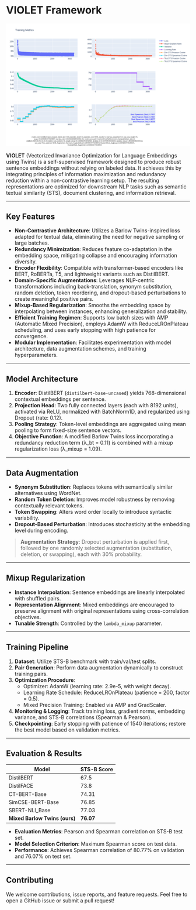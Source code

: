 # VIOLET Framework

![Best Graph](Best%20Graph.png)

**VIOLET** (Vectorized Invariance Optimization for Language Embeddings using Twins) is a self-supervised framework designed to produce robust sentence embeddings without relying on labeled data. It achieves this by integrating principles of information maximization and redundancy reduction within a non-contrastive learning setup. The resulting representations are optimized for downstream NLP tasks such as semantic textual similarity (STS), document clustering, and information retrieval.

---

## Key Features

- **Non-Contrastive Architecture**: Utilizes a Barlow Twins-inspired loss adapted for textual data, eliminating the need for negative sampling or large batches.
- **Redundancy Minimization**: Reduces feature co-adaptation in the embedding space, mitigating collapse and encouraging information diversity.
- **Encoder Flexibility**: Compatible with transformer-based encoders like BERT, RoBERTa, T5, and lightweight variants such as DistilBERT.
- **Domain-Specific Augmentations**: Leverages NLP-centric transformations including back-translation, synonym substitution, random deletion, token reordering, and dropout-based perturbations to create meaningful positive pairs.
- **Mixup-Based Regularization**: Smooths the embedding space by interpolating between instances, enhancing generalization and stability.
- **Efficient Training Regimen**: Supports low batch sizes with AMP (Automatic Mixed Precision), employs AdamW with ReduceLROnPlateau scheduling, and uses early stopping with high patience for convergence.
- **Modular Implementation**: Facilitates experimentation with model architecture, data augmentation schemes, and training hyperparameters.

---

## Model Architecture

1. **Encoder**: DistilBERT (`distilbert-base-uncased`) yields 768-dimensional contextual embeddings per sentence.
2. **Projection Head**: Two fully connected layers (each with 8192 units), activated via ReLU, normalized with BatchNorm1D, and regularized using Dropout (rate: 0.12).
3. **Pooling Strategy**: Token-level embeddings are aggregated using mean pooling to form fixed-size sentence vectors.
4. **Objective Function**: A modified Barlow Twins loss incorporating a redundancy reduction term (λ_bt = 0.11) is combined with a mixup regularization loss (λ_mixup = 1.09).

---

## Data Augmentation

- **Synonym Substitution**: Replaces tokens with semantically similar alternatives using WordNet.
- **Random Token Deletion**: Improves model robustness by removing contextually relevant tokens.
- **Token Swapping**: Alters word order locally to introduce syntactic variability.
- **Dropout-Based Perturbation**: Introduces stochasticity at the embedding level during encoding.

> **Augmentation Strategy**: Dropout perturbation is applied first, followed by one randomly selected augmentation (substitution, deletion, or swapping), each with 30% probability.

---

## Mixup Regularization

- **Instance Interpolation**: Sentence embeddings are linearly interpolated with shuffled pairs.
- **Representation Alignment**: Mixed embeddings are encouraged to preserve alignment with original representations using cross-correlation objectives.
- **Tunable Strength**: Controlled by the `lambda_mixup` parameter.

---

## Training Pipeline

1. **Dataset**: Utilize STS-B benchmark with train/val/test splits.
2. **Pair Generation**: Perform data augmentation dynamically to construct training pairs.
3. **Optimization Procedure**:
   - Optimizer: AdamW (learning rate: 2.9e-5, with weight decay).
   - Learning Rate Schedule: ReduceLROnPlateau (patience = 200, factor = 0.5).
   - Mixed Precision Training: Enabled via AMP and GradScaler.
4. **Monitoring & Logging**: Track training loss, gradient norms, embedding variance, and STS-B correlations (Spearman & Pearson).
5. **Checkpointing**: Early stopping with patience of 1540 iterations; restore the best model based on validation metrics.

---

## Evaluation & Results

| Model                     | STS-B Score |
|---------------------------|-------------|
| DistilBERT                | 67.5        |
| DistilFACE                | 73.8        |
| CT-BERT-Base              | 74.31       |
| SimCSE-BERT-Base          | 76.85       |
| SBERT-NLI_Base            | 77.03       |
| **Mixed Barlow Twins (ours)** | **76.07**   |

- **Evaluation Metrics**: Pearson and Spearman correlation on STS-B test set.
- **Model Selection Criterion**: Maximum Spearman score on test data.
- **Performance**: Achieves Spearman correlation of 80.77% on validation and 76.07% on test set.

---

## Contributing

We welcome contributions, issue reports, and feature requests. Feel free to open a GitHub issue or submit a pull request!
